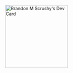 <a href="https://app.daily.dev/TheBrandolorian"><img src="https://api.daily.dev/devcards/6e56e1ccbd6d460e9269572cb0fd21e5.png?r=jyd" width="200" alt="Brandon M Scrushy's Dev Card"/></a>

<!--
**GitToDaChoppa/GitToDaChoppa** is a ✨ _special_ ✨ repository because its `README.md` (this file) appears on your GitHub profile.

Here are some ideas to get you started:

- 🔭 I’m currently working on ...
- 🌱 I’m currently learning ...
- 👯 I’m looking to collaborate on ...
- 🤔 I’m looking for help with ...
- 💬 Ask me about ...
- 📫 How to reach me: ...
- 😄 Pronouns: ...
- ⚡ Fun fact: ...
-->
<!--  daily.dev BOOKMARKS:START -->
<!--  daily.dev BOOKMARKS:END -->
